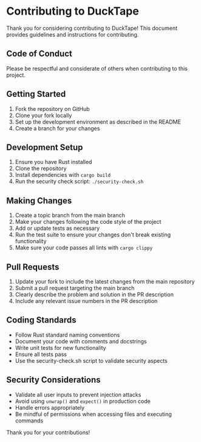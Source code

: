 # Contributing to DuckTape

Thank you for considering contributing to DuckTape! This document provides guidelines and instructions for contributing.

## Code of Conduct

Please be respectful and considerate of others when contributing to this project.

## Getting Started

1. Fork the repository on GitHub
2. Clone your fork locally
3. Set up the development environment as described in the README
4. Create a branch for your changes

## Development Setup

1. Ensure you have Rust installed
2. Clone the repository
3. Install dependencies with `cargo build`
4. Run the security check script: `./security-check.sh`

## Making Changes

1. Create a topic branch from the main branch
2. Make your changes following the code style of the project
3. Add or update tests as necessary
4. Run the test suite to ensure your changes don't break existing functionality
5. Make sure your code passes all lints with `cargo clippy`

## Pull Requests

1. Update your fork to include the latest changes from the main repository
2. Submit a pull request targeting the main branch
3. Clearly describe the problem and solution in the PR description
4. Include any relevant issue numbers in the PR description

## Coding Standards

- Follow Rust standard naming conventions
- Document your code with comments and docstrings
- Write unit tests for new functionality
- Ensure all tests pass
- Use the security-check.sh script to validate security aspects

## Security Considerations

- Validate all user inputs to prevent injection attacks
- Avoid using `unwrap()` and `expect()` in production code
- Handle errors appropriately
- Be mindful of permissions when accessing files and executing commands

Thank you for your contributions!
